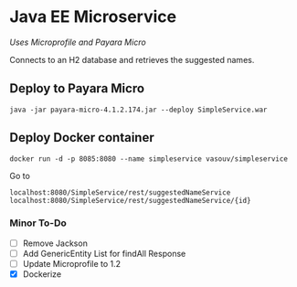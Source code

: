 # Java EE Microservice
_Uses Microprofile and Payara Micro_

Connects to an H2 database and retrieves the suggested names.

## Deploy to Payara Micro

`java -jar payara-micro-4.1.2.174.jar --deploy SimpleService.war`

## Deploy Docker container

`docker run -d -p 8085:8080 --name simpleservice vasouv/simpleservice`

Go to 
```
localhost:8080/SimpleService/rest/suggestedNameService
localhost:8080/SimpleService/rest/suggestedNameService/{id}
```

### Minor To-Do
- [ ] Remove Jackson
- [ ] Add GenericEntity List for findAll Response
- [ ] Update Microprofile to 1.2
- [X] Dockerize
